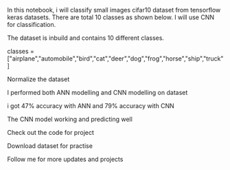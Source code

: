 In this notebook, i will classify small images cifar10 dataset from tensorflow keras datasets. There are total 10 classes as shown below. I will use CNN for classification.

The dataset is inbuild and contains 10 different classes.

classes = ["airplane","automobile","bird","cat","deer","dog","frog","horse","ship","truck"]

Normalize the dataset

I performed both ANN modelling and CNN modelling on dataset

i got 47% accuracy with ANN and 79% accuracy with CNN

The CNN model working and predicting well

Check out the code for project

Download dataset for practise

Follow me for more updates and projects
